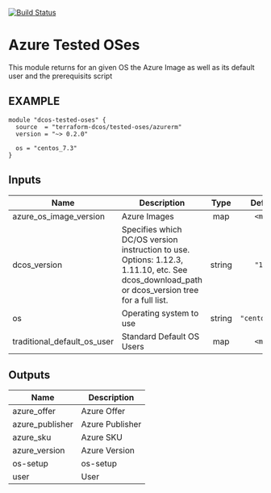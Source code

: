 [![Build Status](https://jenkins-terraform.mesosphere.com/service/dcos-terraform-jenkins/job/dcos-terraform/job/terraform-azurerm-tested-oses/job/master/badge/icon)](https://jenkins-terraform.mesosphere.com/service/dcos-terraform-jenkins/job/dcos-terraform/job/terraform-azurerm-tested-oses/job/master/)

# Azure Tested OSes
This module returns for an given OS the Azure Image as well as its default user and the prerequisits script

## EXAMPLE

```hcl
module "dcos-tested-oses" {
  source  = "terraform-dcos/tested-oses/azurerm"
  version = "~> 0.2.0"

  os = "centos_7.3"
}
```

## Inputs

| Name | Description | Type | Default | Required |
|------|-------------|:----:|:-----:|:-----:|
| azure\_os\_image\_version | Azure Images | map | `<map>` | no |
| dcos\_version | Specifies which DC/OS version instruction to use. Options: 1.12.3, 1.11.10, etc. See dcos_download_path or dcos_version tree for a full list. | string | `"1.7"` | no |
| os | Operating system to use | string | `"centos_7.3"` | no |
| traditional\_default\_os\_user | Standard Default OS Users | map | `<map>` | no |

## Outputs

| Name | Description |
|------|-------------|
| azure\_offer | Azure Offer |
| azure\_publisher | Azure Publisher |
| azure\_sku | Azure SKU |
| azure\_version | Azure Version |
| os-setup | os-setup |
| user | User |

